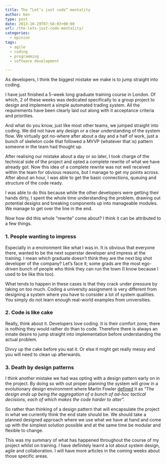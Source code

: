 ```yaml
---
title: The “Let’s just code” mentality
author: ben
type: post
date: 2013-10-29T07:58:03+00:00
url: /the-lets-just-code-mentality/
categories:
  - opinion
tags:
  - agile
  - coding
  - programming
  - software development

---
```

As developers, I think the biggest mistake we make is to jump straight into coding.

I have just finished a 5-week long graduate training course in London. Of which, 2 of these weeks was dedicated specifically to a group project to design and implement a simple automated trading system. All the requirements have been clearly laid out along with it acceptance criteria and priorities.

And what do you know, just like most other teams, we jumped straight into coding. We did not have any design or a clear understanding of the system flow. We virtually got no-where after about a day and a half of work, just a bunch of skeleton code that followed a MVVP (whatever that is) pattern someone in the team had thought up.

After realising our mistake about a day or so later, I took charge of the technical side of the project and opted a complete rewrite of what we have already got. Now this idea of a complete rewrite was not well received within the team for obvious reasons, but I manage to get my points across. After about an hour, I was able to get the basic connections, queuing and structure of the code ready.

I was able to do this because while the other developers were getting their hands dirty, I spent the whole time understanding the problem, drawing out potential designs and breaking components up into manageable modules. We manage to get over the line in the end.

Now how did this whole &#8220;rewrite&#8221; come about? I think it can be attributed to a few things.

### 1. People wanting to impress

Especially in a environment like what I was in. It is obvious that everyone there, wanted to be the next superstar developer and impress at the training. I mean which graduate doesn’t think they are the next big shot developer of the company? Let&#8217;s face it; some grads are the most ego-driven bunch of people who think they can run the town (I know because I used to be like this too).

What tends to happen in these cases is that they crack under pressure by taking on too much. Coding a university assignment is very different from designing a system where you have to consider a lot of system qualities. You simply do not learn enough real-world examples from universities.

### 2. Code is like cake

Really, think about it. Developers love coding. It is their comfort zone; there is nothing they would rather do than to code. Therefore there is always an innate desire to jump straight into implementation before understanding the actual problem.

Divvy up the cake before you eat it. Or else it might get really messy and you will need to clean up afterwards.

### 3. Death by design patterns

I think another mistake we had was opting with a design pattern early on in the project. By doing so with out proper planning the system will grow in a evolutionary design environment where Martin Fowler [defined][1] it as &#8220;_The design ends up being the aggregation of a bunch of ad-hoc tactical decisions, each of which makes the code harder to alter_&#8220;.

So rather than thinking of a design pattern that will encapsulate the project in what we currently think the end state should be. We should take a planned designed approach where we use what we have at hand and come up with the simplest solution possible and at the same time be modular and flexible to change.

This was my summary of what has happened throughout the course of my project whilst on training. I have definitely learnt a lot about system design, agile and collaboration. I will have more articles in the coming weeks about those specific areas.

 [1]: http://martinfowler.com/articles/designDead.html#PlannedAndEvolutionaryDesign